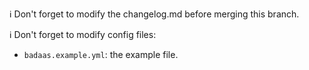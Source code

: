 :information_source:  Don't forget to modify the changelog.md before merging this branch.

:information_source:  Don't forget to modify config files:

- `badaas.example.yml`: the example file.
